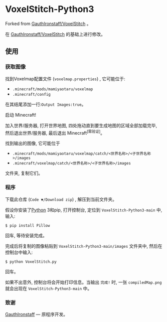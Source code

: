 # VoxelStitch-Python3
Forked from [GauthIronstaff/VoxelStitch](https://github.com/GauthIronstaff/VoxelStitch) 。

在 [GauthIronstaff/VoxelStitch](https://github.com/GauthIronstaff/VoxelStitch) 的基础上进行修改。

## 使用
### 获取图像
找到Voxelmap配置文件 (`voxelmap.properties`) , 它可能位于:
* `.minecraft/mods/mamiyaotaru/voxelmap`
* `.minecraft/config`

在其结尾添加一行:`Output Images:true`。

启动 Minecraft!

加入世界/服务器, 打开世界地图, 四处拖动直到要生成地图的区域全部加载完毕, 然后退出世界/服务器, 最后退出 Minecraft<sup>[需验证]</sup>。

找到输出的图像, 它可能位于
* `.minecraft/mods/mamiyaotaru/voxelmap/catch/<世界名称>/<子世界名称>/images`
* `.minecraft/voxelmap/catch/<世界名称>/<子世界名称>/images`

文件夹, 复制它们。

### 程序
下载此仓库 (`Code ▼/Download zip`) , 解压到当前文件夹。

假设你安装了[Python](https://python.org) 3和pip, 打开控制台, 定位到 `VoxelStitch-Python3-main` 中, 输入:
```
$ pip install Pillow
```
回车, 等待安装完成。

完成后将复制的图像粘贴到 `VoxelStitch-Python3-main/images` 文件夹中, 然后在控制台中输入:
```
$ python VoxelStitch.py
```
回车。

如果不出意外, 控制台将会开始打印信息。当输出 `完成!` 时, 一张 `compiledMap.png` 就会出现在 `VoxelStitch-Python3-main` 中。

### 致谢
[GauthIronstaff](https://github.com/GauthIronstaff) — 原程序开发。

